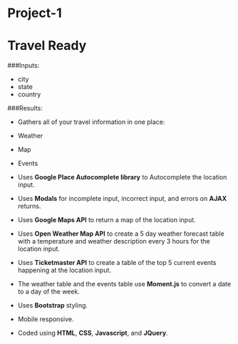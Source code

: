 # Project-1
# Travel Ready

###Inputs: 
* city 
* state 
* country

###Results: 
* Gathers all of your travel information in one place: 
* Weather
* Map
* Events

* Uses **Google Place Autocomplete library** to Autocomplete the location input. 
* Uses **Modals** for incomplete input, incorrect input, and errors on **AJAX** returns.
* Uses **Google Maps API** to return a map of the location input.
* Uses **Open Weather Map API** to create a 5 day weather forecast table with a temperature and weather description every 3 hours for the location input.  
* Uses **Ticketmaster API** to create a table of the top 5 current events happening at the location input.  
* The weather table and the events table use **Moment.js** to convert a date to a day of the week.  
* Uses **Bootstrap** styling.
* Mobile responsive.
* Coded using **HTML**, **CSS**, **Javascript**, and **JQuery**.